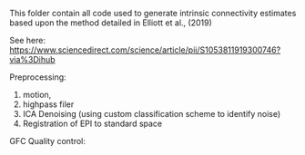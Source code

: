 This folder contain all code used to generate intrinsic connectivity estimates based 
upon the method detailed in Elliott et al., (2019)

See here: https://www.sciencedirect.com/science/article/pii/S1053811919300746?via%3Dihub


Preprocessing:
1. motion, 
2. highpass filer
3. ICA Denoising (using custom classification scheme to identify noise) 
4. Registration of EPI to standard space 

GFC Quality control:


